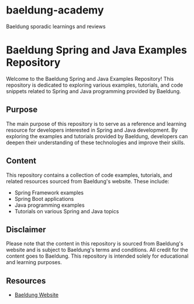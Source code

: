 # baeldung-academy
Baeldung sporadic learnings and reviews

# Baeldung Spring and Java Examples Repository

Welcome to the Baeldung Spring and Java Examples Repository! This repository is dedicated to exploring various examples, tutorials, and code snippets related to Spring and Java programming provided by Baeldung.

## Purpose
The main purpose of this repository is to serve as a reference and learning resource for developers interested in Spring and Java development. By exploring the examples and tutorials provided by Baeldung, developers can deepen their understanding of these technologies and improve their skills.

## Content
This repository contains a collection of code examples, tutorials, and related resources sourced from Baeldung's website. These include:

- Spring Framework examples
- Spring Boot applications
- Java programming examples
- Tutorials on various Spring and Java topics

## Disclaimer
Please note that the content in this repository is sourced from Baeldung's website and is subject to Baeldung's terms and conditions. All credit for the content goes to Baeldung. This repository is intended solely for educational and learning purposes.

## Resources
- [Baeldung Website](https://www.baeldung.com/)
